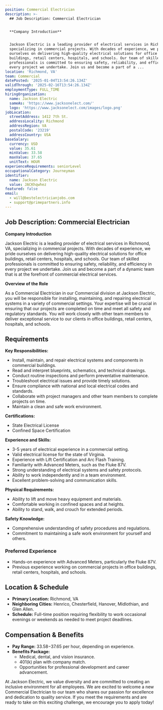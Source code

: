 ```yaml
---
position: Commercial Electrician
description: >-
  ## Job Description: Commercial Electrician


  **Company Introduction**


  Jackson Electric is a leading provider of electrical services in Richmond, VA,
  specializing in commercial projects. With decades of experience, we pride
  ourselves on delivering high-quality electrical solutions for office
  buildings, retail centers, hospitals, and schools. Our team of skilled
  professionals is committed to ensuring safety, reliability, and efficiency in
  every project we undertake. Join us and become a part of a ...
location: 'Richmond, VA'
team: Commercial
datePosted: '2025-01-04T13:54:26.134Z'
validThrough: '2025-02-16T13:54:26.134Z'
employmentType: FULL_TIME
hiringOrganization:
  name: Jackson Electric
  sameAs: 'https://www.jacksonelect.com/'
  logo: 'https://www.jacksonelect.com/images/logo.png'
jobLocation:
  streetAddress: 1412 7th St.
  addressLocality: Richmond
  addressRegion: VA
  postalCode: '23219'
  addressCountry: USA
baseSalary:
  currency: USD
  value: 35.61
  minValue: 33.58
  maxValue: 37.65
  unitText: HOUR
experienceRequirements: seniorLevel
occupationalCategory: Journeyman
identifier:
  name: Jackson Electric
  value: JACKhqwhez
featured: false
email:
  - will@bestelectricianjobs.com
  - support@primepartners.info
---
```




## Job Description: Commercial Electrician

**Company Introduction**

Jackson Electric is a leading provider of electrical services in Richmond, VA, specializing in commercial projects. With decades of experience, we pride ourselves on delivering high-quality electrical solutions for office buildings, retail centers, hospitals, and schools. Our team of skilled professionals is committed to ensuring safety, reliability, and efficiency in every project we undertake. Join us and become a part of a dynamic team that is at the forefront of commercial electrical services.

**Overview of the Role**

As a Commercial Electrician in our Commercial division at Jackson Electric, you will be responsible for installing, maintaining, and repairing electrical systems in a variety of commercial settings. Your expertise will be crucial in ensuring that our projects are completed on time and meet all safety and regulatory standards. You will work closely with other team members to deliver exceptional service to our clients in office buildings, retail centers, hospitals, and schools.

## Requirements

**Key Responsibilities:**
- Install, maintain, and repair electrical systems and components in commercial buildings.
- Read and interpret blueprints, schematics, and technical drawings.
- Conduct routine inspections and perform preventative maintenance.
- Troubleshoot electrical issues and provide timely solutions.
- Ensure compliance with national and local electrical codes and standards.
- Collaborate with project managers and other team members to complete projects on time.
- Maintain a clean and safe work environment.

**Certifications:**
- State Electrical License
- Confined Space Certification

**Experience and Skills:**
- 3-5 years of electrical experience in a commercial setting.
- Valid electrical license for the state of Virginia.
- Experience with Lift Certification and Arc Flash Training.
- Familiarity with Advanced Meters, such as the Fluke 87V.
- Strong understanding of electrical systems and safety protocols.
- Ability to work independently and in a team environment.
- Excellent problem-solving and communication skills.

**Physical Requirements:**
- Ability to lift and move heavy equipment and materials.
- Comfortable working in confined spaces and at heights.
- Ability to stand, walk, and crouch for extended periods.

**Safety Knowledge:**
- Comprehensive understanding of safety procedures and regulations.
- Commitment to maintaining a safe work environment for yourself and others.

### Preferred Experience

- Hands-on experience with Advanced Meters, particularly the Fluke 87V.
- Previous experience working on commercial projects in office buildings, retail centers, hospitals, and schools.

## Location & Schedule

- **Primary Location:** Richmond, VA
- **Neighboring Cities:** Henrico, Chesterfield, Hanover, Midlothian, and Glen Allen.
- **Schedule:** Full-time position requiring flexibility to work occasional evenings or weekends as needed to meet project deadlines.

## Compensation & Benefits

- **Pay Range:** $33.58-$37.65 per hour, depending on experience.
- **Benefits Package:**
  - Medical, dental, and vision insurance.
  - 401(k) plan with company match.
  - Opportunities for professional development and career advancement.

At Jackson Electric, we value diversity and are committed to creating an inclusive environment for all employees. We are excited to welcome a new Commercial Electrician to our team who shares our passion for excellence and dedication to quality service. If you meet the requirements and are ready to take on this exciting challenge, we encourage you to apply today!
